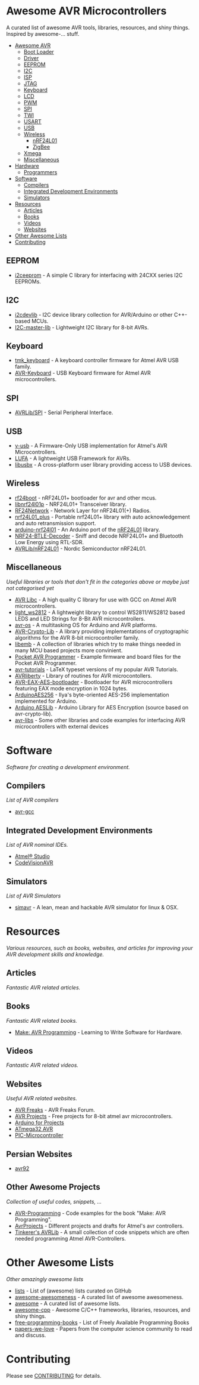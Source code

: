 # Awesome AVR Microcontrollers
A curated list of awesome AVR tools, libraries, resources, and shiny things. Inspired by awesome-... stuff.

- [Awesome AVR](#awesome-avr)
	- [Boot Loader](#boot-loader)
	- [Driver](#driver)
	- [EEPROM](#eeprom)
	- [I2C](#i2c)
	- [ISP](#isp)
	- [JTAG](#jtag)
	- [Keyboard](#keyboard)
	- [LCD](#lcd)
	- [PWM](#pwm)
	- [SPI](#spi)
	- [TWI](#twi)
	- [USART](#usart)
	- [USB](#usb)
	- [Wireless](#wireless)
		- [nRF24L01](#nrf24l01)
		- [ZigBee](#zigbee)
	- [Xmega](#xmega)
	- [Miscellaneous](#miscellaneous)
- [Hardware](#hardware)
	- [Programmers](#programmers)
- [Software](#software)
	- [Compilers](#compilers)
	- [Integrated Development Environments](#integrated-development-environments)
	- [Simulators](#simulators)
- [Resources](#resources)
	- [Articles](#articles)
	- [Books](#books)
	- [Videos](#videos)
	- [Websites](#websites)
- [Other Awesome Lists](#other-awesome-lists)
- [Contributing](#contributing)

## EEPROM
* [i2ceeprom](https://github.com/w0qs1/i2ceeprom) - A simple C library for interfacing with 24CXX series I2C EEPROMs.

## I2C

* [i2cdevlib](https://github.com/jrowberg/i2cdevlib) - I2C device library collection for AVR/Arduino or other C++-based MCUs.
* [I2C-master-lib](https://github.com/g4lvanix/I2C-master-lib) - Lightweight I2C library for 8-bit AVRs. 

## Keyboard

* [tmk_keyboard](https://github.com/tmk/tmk_keyboard) - A keyboard controller firmware for Atmel AVR USB family.
* [AVR-Keyboard](https://github.com/BathroomEpiphanies/AVR-Keyboard) - USB Keyboard firmware for Atmel AVR microcontrollers.

## SPI

* [AVRLib/SPI](http://www.tinkerer.eu/AVRLib/SPI/) - Serial Peripheral Interface.

## USB

* [v-usb](https://github.com/obdev/v-usb) - A Firmware-Only USB implementation for Atmel's AVR Microcontrollers.
* [LUFA](https://github.com/abcminiuser/lufa) - A lightweight USB Framework for AVRs.
* [libusbx](https://github.com/libusbx/libusbx) - A cross-platform user library providing access to USB devices.

## Wireless

* [rf24boot](https://github.com/nekromant/rf24boot) - nRF24L01+ bootloader for avr and other mcus.
* [libnrf24l01p](https://github.com/omriiluz/libnrf24l01p) - NRF24L01+ Transceiver library.
* [RF24Network](https://github.com/maniacbug/RF24Network) - Network Layer for nRF24L01(+) Radios.
* [nrf24L01_plus](https://github.com/kehribar/nrf24L01_plus) - Portable nrf24L01+ library with auto acknowledgement and auto retransmission support.
* [arduino-nrf24l01](https://github.com/aaronds/arduino-nrf24l01) - An Arduino port of the [nRF24L01](http://www.tinkerer.eu/AVRLib/nRF24L01) library.
* [NRF24-BTLE-Decoder](https://github.com/omriiluz/NRF24-BTLE-Decoder) - Sniff and decode NRF24L01+ and Bluetooth Low Energy using RTL-SDR.
* [AVRLib/nRF24L01](http://www.tinkerer.eu/AVRLib/nRF24L01/) - Nordic Semiconductor nRF24L01.

## Miscellaneous
*Useful libraries or tools that don't fit in the categories above or maybe just not categorised yet*

* [AVR Libc](http://www.nongnu.org/avr-libc/) - A high quality C library for use with GCC on Atmel AVR microcontrollers.
* [light_ws2812](https://github.com/cpldcpu/light_ws2812) - A lightweight library to control WS2811/WS2812 based LEDS and LED Strings for 8-Bit AVR microcontrollers.
* [avr-os](https://github.com/chrismoos/avr-os) - A multitasking OS for Arduino and AVR platforms.
* [AVR-Crypto-Lib](http://avrcryptolib.das-labor.org/) - A library providing implementations of cryptographic algorithms for the AVR 8-bit microcontroller family.
* [libemb](https://github.com/wendlers/libemb) - A collection of libraries which try to make things needed in many MCU based projects more convinient.
* [Pocket AVR Programmer](https://github.com/sparkfun/Pocket_AVR_Programmer) - Example firmware and board files for the Pocket AVR Programmer.
* [avr-tutorials](https://github.com/abcminiuser/avr-tutorials) - LaTeX typeset versions of my popular AVR Tutorials.
* [AVRliberty](https://github.com/dreamiurg/avr-liberty) - Library of routines for AVR microcontollers.
* [AVR-EAX-AES-bootloader](https://github.com/sirgal/AVR-EAX-AES-bootloader) - Bootloader for AVR microcontrollers featuring EAX mode encryption in 1024 bytes.
* [ArduinoAES256](https://github.com/qistoph/ArduinoAES256) - Ilya's byte-oriented AES-256 implementation implemented for Arduino.
* [Arduino AESLib](https://github.com/DavyLandman/AESLib) - Arduino Library for AES Encryption (source based on avr-crypto-lib).
* [avr-libs](https://github.com/supermucca/avr-libs) - Some other libraries and code examples for interfacing AVR microcontrollers with external devices

# Software
*Software for creating a development environment.*

## Compilers
*List of AVR compilers*

* [avr-gcc](https://gcc.gnu.org/wiki/avr-gcc)

## Integrated Development Environments
*List of AVR nominal IDEs.*

* [Atmel® Studio](http://www.atmel.com/tools/atmelstudio.aspx)
* [CodeVisionAVR]()

## Simulators
*List of AVR Simulators*

* [simavr](https://github.com/buserror/simavr) - A lean, mean and hackable AVR simulator for linux & OSX.

# Resources
*Various resources, such as books, websites, and articles for improving your AVR development skills and knowledge.*

## Articles
*Fantastic AVR related articles.*

## Books
*Fantastic AVR related books.*

* [Make: AVR Programming](http://littlehacks.org/AVR-Programming) - Learning to Write Software for Hardware.

## Videos
*Fantastic AVR related videos.*

## Websites
*Useful AVR related websites.*

* [AVR Freaks](http://www.avrfreaks.net/) - AVR Freaks Forum.
* [AVR Projects](http://www.avrprojects.net/) - Free projects for 8-bit atmel avr microcontrollers.
* [Arduino for Projects](http://duino4projects.com/)
* [ATmega32 AVR](http://atmega32-avr.com/)
* [PIC-Microcontroller](http://pic-microcontroller.com/)

## Persian Websites

* [avr92](http://avr92.ir/)

## Other Awesome Projects
*Collection of useful codes, snippets, ...*

* [AVR-Programming](https://github.com/hexagon5un/AVR-Programming) - Code examples for the book "Make: AVR Programming".
* [AvrProjects](https://github.com/KonstantinChizhov/AvrProjects) - Different projects and drafts for Atmel's avr controllers.
* [Tinkerer's AVRLib](http://www.tinkerer.eu/AVRLib/) - A small collection of code snippets which are often needed programming Atmel AVR-Controllers.

# Other Awesome Lists
*Other amazingly awesome lists*

* [lists](https://github.com/jnv/lists) - List of (awesome) lists curated on GitHub
* [awesome-awesomeness](https://github.com/bayandin/awesome-awesomeness) - A curated list of awesome awesomeness.
* [awesome](https://github.com/sindresorhus/awesome) - A curated list of awesome lists.
* [awesome-cpp](https://github.com/fffaraz/awesome-cpp) - Awesome C/C++ frameworks, libraries, resources, and shiny things.
* [free-programming-books](https://github.com/vhf/free-programming-books) - List of Freely Available Programming Books
* [papers-we-love](https://github.com/papers-we-love/papers-we-love) - Papers from the computer science community to read and discuss.

# Contributing
Please see [CONTRIBUTING](https://github.com/fffaraz/awesome-avr/blob/master/CONTRIBUTING.md) for details.
